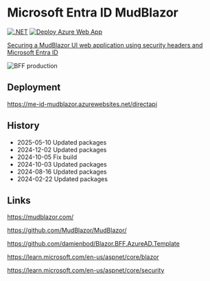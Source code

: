 # Microsoft Entra ID MudBlazor

[![.NET](https://github.com/damienbod/MicrosoftEntraIDMudBlazor/actions/workflows/dotnet.yml/badge.svg)](https://github.com/damienbod/MicrosoftEntraIDMudBlazor/actions/workflows/dotnet.yml)  [![Deploy Azure Web App](https://github.com/damienbod/MicrosoftEntraIDMudBlazor/actions/workflows/azure-webapps-dotnet-core.yml/badge.svg)](https://github.com/damienbod/MicrosoftEntraIDMudBlazor/actions/workflows/azure-webapps-dotnet-core.yml)

[Securing a MudBlazor UI web application using security headers and Microsoft Entra ID](https://damienbod.com/2023/12/13/securing-a-mudblazor-ui-web-application-using-security-headers-and-microsoft-entra-id/)

![BFF production](https://github.com/damienbod/MicrosoftEntraIDMudBlazor/blob/main/images/secure-mudblazor_01.png)


## Deployment 

https://me-id-mudblazor.azurewebsites.net/directapi

## History

- 2025-05-10 Updated packages
- 2024-12-02 Updated packages
- 2024-10-05 Fix build
- 2024-10-03 Updated packages
- 2024-08-16 Updated packages
- 2024-02-22 Updated packages

## Links

https://mudblazor.com/

https://github.com/MudBlazor/MudBlazor/

https://github.com/damienbod/Blazor.BFF.AzureAD.Template

https://learn.microsoft.com/en-us/aspnet/core/blazor

https://learn.microsoft.com/en-us/aspnet/core/security
